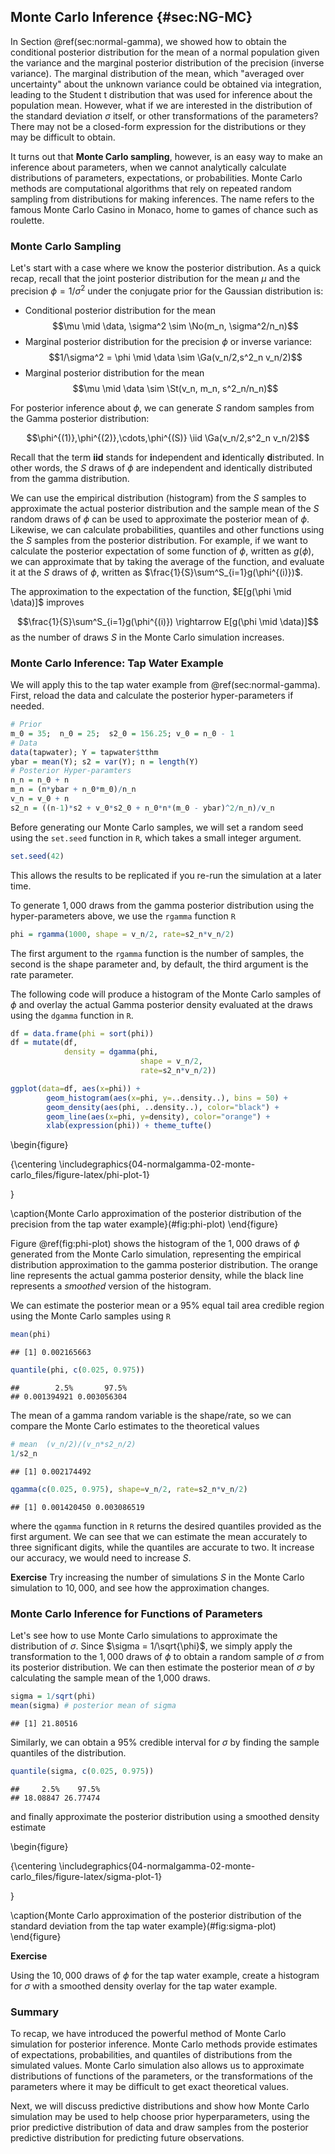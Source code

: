 ## Monte Carlo Inference  {#sec:NG-MC}





In Section \@ref(sec:normal-gamma), we showed how to obtain the conditional posterior distribution  for the mean of a normal population given the variance and the marginal posterior distribution of the precision (inverse variance). The marginal distribution of the mean, which "averaged over uncertainty" about the unknown variance could be obtained via integration, leading to the Student t distribution that was used for inference about the population mean.  However, what if we are interested in the distribution of the standard deviation $\sigma$ itself, or other transformations of the parameters? There may not be a closed-form expression for the distributions or they may be difficult to obtain.

It turns out that **Monte Carlo sampling**, however, is an easy way to make an inference about parameters, when we cannot analytically calculate distributions of parameters, expectations, or probabilities. Monte Carlo methods are computational algorithms that rely on repeated random sampling from distributions for making inferences. The name refers to the famous Monte Carlo Casino in Monaco, home to games of chance such as roulette.

### Monte Carlo Sampling

Let's start with a case where we know the posterior distribution. As a quick recap, recall that the joint posterior distribution for the mean $\mu$ and the precision $\phi = 1/\sigma^2$ under the conjugate prior for the Gaussian distribution is:

* Conditional posterior distribution for the mean
$$\mu \mid \data, \sigma^2  \sim  \No(m_n, \sigma^2/n_n)$$
* Marginal posterior distribution for the precision $\phi$ or inverse variance:
$$1/\sigma^2 = \phi \mid \data   \sim   \Ga(v_n/2,s^2_n v_n/2)$$
* Marginal posterior distribution for the mean $$\mu \mid \data \sim \St(v_n, m_n, s^2_n/n_n)$$


For posterior inference about $\phi$, we can generate $S$ random samples from the Gamma posterior distribution:

$$\phi^{(1)},\phi^{(2)},\cdots,\phi^{(S)} \iid \Ga(v_n/2,s^2_n v_n/2)$$

Recall that the term **iid** stands for **i**ndependent and **i**dentically **d**istributed. In other words, the $S$ draws of $\phi$ are independent and identically distributed from the gamma distribution.

We can use the empirical distribution (histogram) from the $S$ samples  to approximate the actual posterior distribution and the sample mean of the $S$ random draws of $\phi$ can be used to approximate the posterior mean of $\phi$.
Likewise, we can calculate probabilities, quantiles and other functions using the $S$ samples from the posterior distribution. For example, if we want to calculate the posterior expectation of some function of $\phi$, written as $g(\phi)$, we can approximate that by taking the average of the function, and evaluate it at the $S$ draws of $\phi$, written as $\frac{1}{S}\sum^S_{i=1}g(\phi^{(i)})$.

The approximation to the expectation of the function, $E[g(\phi \mid \data)]$ improves 

$$\frac{1}{S}\sum^S_{i=1}g(\phi^{(i)}) \rightarrow E[g(\phi \mid \data)]$$
as the number of draws $S$ in the Monte Carlo simulation increases.

### Monte Carlo Inference: Tap Water Example 

We will apply this to the tap water example from  \@ref(sec:normal-gamma).   First, reload the data and calculate the posterior hyper-parameters if needed.


```r
# Prior
m_0 = 35;  n_0 = 25;  s2_0 = 156.25; v_0 = n_0 - 1
# Data
data(tapwater); Y = tapwater$tthm
ybar = mean(Y); s2 = var(Y); n = length(Y)
# Posterior Hyper-paramters
n_n = n_0 + n
m_n = (n*ybar + n_0*m_0)/n_n
v_n = v_0 + n
s2_n = ((n-1)*s2 + v_0*s2_0 + n_0*n*(m_0 - ybar)^2/n_n)/v_n
```


Before generating our Monte Carlo samples, we will set a random seed using the `set.seed` function in `R`, which takes a small integer argument. 


```r
set.seed(42)
```

This allows the results to be replicated if you re-run the simulation at a later time.  

To generate $1,000$ draws from the gamma posterior distribution using the hyper-parameters above, we use the `rgamma` function `R`



```r
phi = rgamma(1000, shape = v_n/2, rate=s2_n*v_n/2)
```

The first argument to the `rgamma` function is the number of samples, the second is the shape parameter and, by default, the third argument is the rate parameter.

The following code will produce a histogram of the Monte Carlo samples of $\phi$ and overlay the actual Gamma posterior density evaluated at the draws using the `dgamma` function in `R`.



```r
df = data.frame(phi = sort(phi))
df = mutate(df, 
            density = dgamma(phi, 
                             shape = v_n/2,
                             rate=s2_n*v_n/2))

ggplot(data=df, aes(x=phi)) + 
        geom_histogram(aes(x=phi, y=..density..), bins = 50) +
        geom_density(aes(phi, ..density..), color="black") +
        geom_line(aes(x=phi, y=density), color="orange") +
        xlab(expression(phi)) + theme_tufte()
```

\begin{figure}

{\centering \includegraphics{04-normalgamma-02-monte-carlo_files/figure-latex/phi-plot-1} 

}

\caption{Monte Carlo approximation of the posterior distribution of the precision from the tap water example}(\#fig:phi-plot)
\end{figure}

Figure \@ref(fig:phi-plot) shows the histogram of the $1,000$ draws of $\phi$ generated from the Monte Carlo simulation, representing the empirical distribution approximation to the gamma posterior distribution. The orange line represents the actual gamma posterior density, while the black line represents a *smoothed* version of the histogram.

We can estimate the posterior mean or a 95\% equal tail area credible region using the Monte Carlo samples  using `R`


```r
mean(phi)
```

```
## [1] 0.002165663
```

```r
quantile(phi, c(0.025, 0.975))
```

```
##        2.5%       97.5% 
## 0.001394921 0.003056304
```

The mean of a gamma random variable is the shape/rate, so we can compare the Monte Carlo estimates to the theoretical values


```r
# mean  (v_n/2)/(v_n*s2_n/2)
1/s2_n
```

```
## [1] 0.002174492
```

```r
qgamma(c(0.025, 0.975), shape=v_n/2, rate=s2_n*v_n/2)
```

```
## [1] 0.001420450 0.003086519
```
where the `qgamma` function in `R` returns the desired quantiles provided as the first argument.
We can see that we can estimate the mean accurately to three significant digits, while the quantiles are accurate to two.  It increase our accuracy, we would need to increase $S$.

**Exercise**
Try increasing the number of simulations $S$ in the Monte Carlo simulation to $10,000$, and see how the approximation changes.

### Monte Carlo Inference for Functions of Parameters

Let's see how to use Monte Carlo simulations to approximate the distribution of $\sigma$. Since $\sigma = 1/\sqrt{\phi}$, we simply apply the transformation to the $1,000$ draws of $\phi$ to obtain a random sample of $\sigma$ from its posterior distribution. We can then estimate the posterior mean of $\sigma$ by calculating the sample mean of the 1,000 draws.


```r
sigma = 1/sqrt(phi)
mean(sigma) # posterior mean of sigma
```

```
## [1] 21.80516
```

Similarly, we can obtain a 95% credible interval for $\sigma$ by finding the sample quantiles of the distribution.


```r
quantile(sigma, c(0.025, 0.975))
```

```
##     2.5%    97.5% 
## 18.08847 26.77474
```
and finally approximate the posterior distribution using a smoothed density estimate


\begin{figure}

{\centering \includegraphics{04-normalgamma-02-monte-carlo_files/figure-latex/sigma-plot-1} 

}

\caption{Monte Carlo approximation of the posterior distribution of the standard deviation from the tap water example}(\#fig:sigma-plot)
\end{figure}

**Exercise**

Using the $10,000$ draws of $\phi$ for the tap water example, create a histogram for $\sigma$ with a smoothed density overlay for  the tap water example.

### Summary

To recap, we have introduced the powerful method of Monte Carlo simulation for posterior inference. Monte Carlo methods provide estimates of expectations, probabilities, and quantiles of distributions from the simulated values. Monte Carlo simulation also allows us to approximate distributions of functions of the parameters, or the transformations of the parameters where it may be difficult to get exact theoretical values.

Next, we will discuss predictive distributions and show how Monte Carlo simulation may be used to help choose prior hyperparameters, using the prior predictive distribution of data and draw samples from the posterior predictive distribution for predicting future observations.
